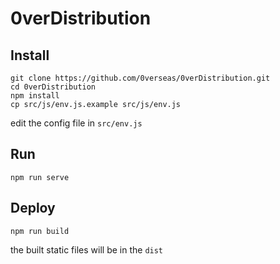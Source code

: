 # 0verDistribution


## Install
```
git clone https://github.com/0verseas/0verDistribution.git
cd 0verDistribution
npm install
cp src/js/env.js.example src/js/env.js
```
edit the config file in `src/env.js`

## Run
```
npm run serve
```

## Deploy
```
npm run build
```
the built static files will be in the `dist`

